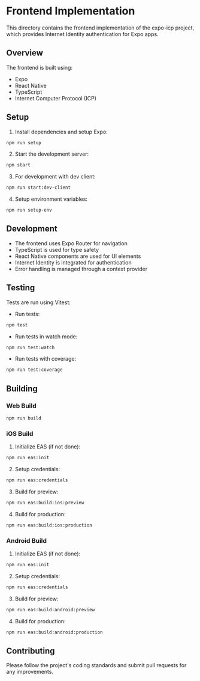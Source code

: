 # Frontend Implementation

This directory contains the frontend implementation of the expo-icp project, which provides Internet Identity authentication for Expo apps.

## Overview

The frontend is built using:

- Expo
- React Native
- TypeScript
- Internet Computer Protocol (ICP)

## Setup

1. Install dependencies and setup Expo:

```bash
npm run setup
```

2. Start the development server:

```bash
npm start
```

3. For development with dev client:

```bash
npm run start:dev-client
```

4. Setup environment variables:

```bash
npm run setup-env
```

## Development

- The frontend uses Expo Router for navigation
- TypeScript is used for type safety
- React Native components are used for UI elements
- Internet Identity is integrated for authentication
- Error handling is managed through a context provider

## Testing

Tests are run using Vitest:

- Run tests:

```bash
npm test
```

- Run tests in watch mode:

```bash
npm run test:watch
```

- Run tests with coverage:

```bash
npm run test:coverage
```

## Building

### Web Build

```bash
npm run build
```

### iOS Build

1. Initialize EAS (if not done):

```bash
npm run eas:init
```

2. Setup credentials:

```bash
npm run eas:credentials
```

3. Build for preview:

```bash
npm run eas:build:ios:preview
```

4. Build for production:

```bash
npm run eas:build:ios:production
```

### Android Build

1. Initialize EAS (if not done):

```bash
npm run eas:init
```

2. Setup credentials:

```bash
npm run eas:credentials
```

3. Build for preview:

```bash
npm run eas:build:android:preview
```

4. Build for production:

```bash
npm run eas:build:android:production
```

## Contributing

Please follow the project's coding standards and submit pull requests for any improvements.
